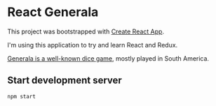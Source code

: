 # React Generala

This project was bootstrapped with [Create React App](https://github.com/facebook/create-react-app).

I'm using this application to try and learn React and Redux.

[Generala is a well-known dice game](https://en.wikipedia.org/wiki/Generala), mostly played in South America.

## Start development server

```
npm start
```